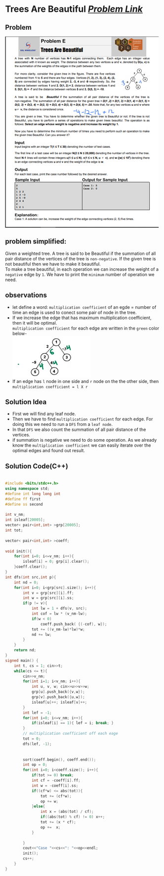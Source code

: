 # Trees Are Beautiful [***Problem Link***](https://algo.codemarshal.org/contests/icpc-dhaka-20-mock/problems/E)

## Problem
![...](../../../images/Trees%20Are%20Beautiful.PNG) <br>

## problem simplified:
Given a weighted tree. A tree is said to be Beautiful if the summation of all pair distance of the vertices of the tree is `non-negative`. If the given tree is not beautiful then we have to make it beautiful. <br>
To make a tree beautiful, in each operation we can increase the weight of a `negative` edge by `1`.
We have to print the `minimum` number of operation we need.

## observations
- let define a word: `multiplication coefficient` of an egde = number of time an edge is used to conect some pair of node in the tree.  
- If we increase the edge that has maximum multiplication coefficient, then it will be optimal. <br>
`multiplication coefficient` for each edge are written in the `green` color below- <br>
![...](../../../images/Trees%20Are%20Beautiful2.PNG) <br>
- If an edge has `l` node in one side and `r` node on the the other side, then `multiplication coefficient = l X r` 


## Solution Idea
- First we will find any leaf node.
- Then we have to find `multiplication coefficient` for each edge. For doing this we need to run a `DFS` from a `leaf node`.
- In that `DFS` we also count the summation of all pair distance of the vertices.
- if summation is negative we need to do some operation. As we already know the `multiplication coefficient` we can easily iterate over the optimal edges and found out result.



## **Solution Code(C++)**

```C++

#include <bits/stdc++.h>
using namespace std;
#define int long long int
#define ff first
#define ss second

int v_nm;
int isleaf[20005];
vector< pair<int,int> >grp[20005];
int tot;

vector< pair<int,int> >coeff;

void init(){
    for(int i=0; i<=v_nm; i++){
        isleaf[i] = 0; grp[i].clear();
    }coeff.clear();
}
int dfs(int src,int p){
    int nd = 0;
    for(int i=0; i<grp[src].size(); i++){
        int v = grp[src][i].ff;
        int w = grp[src][i].ss;
        if(p != v){
            int lw = 1 + dfs(v, src);
            int cof = lw * (v_nm-lw);
            if(w < 0)
                coeff.push_back( {(-cof), w});
            tot += ((v_nm-lw)*lw)*w;
            nd += lw;
        }
    }
    return nd;
}
signed main() {
    int t, cs = 1; cin>>t;
    while(cs <= t){
        cin>>v_nm;
        for(int i=1; i<v_nm; i++){
            int u, v, w; cin>>u>>v>>w;
            grp[u].push_back({v,w});
            grp[v].push_back({u,w});
            isleaf[u]++; isleaf[v]++;
        }
        int lef = -1;
        for(int i=0; i<=v_nm; i++){
            if(isleaf[i] == 1){ lef = i; break; }
        }
        // multiplication coefficient off each eage
        tot = 0;
        dfs(lef, -1);
        

        sort(coeff.begin(), coeff.end());
        int op = 0;
        for(int i=0; i<coeff.size(); i++){
            if(tot >= 0) break;
            int cf = -coeff[i].ff;
            int w = -coeff[i].ss;
            if((cf*w) <= abs(tot)){
                tot += (cf*w);
                op += w;
            }else{
                int x = (abs(tot) / cf);
                if((abs(tot) % cf) != 0) x++;
                tot += (x * cf);
                op +=  x;
            }

        }
        cout<<"Case "<<cs<<": "<<op<<endl;
        init();
        cs++;
    }
}



```
